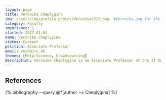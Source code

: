 ```yaml
---
layout: page
title: Veronika Cheplygina
img: assets/img/profile-photos/Veronika2022.png  #Veronika.png for the cat one
category: Faculty
importance: 1
started: 2017-01-01
name: Veronika Cheplygina
status: Current
position: Associate Professor
email: vech@itu.dk
themes: [Meta-Science, Crowdsourcing]
description: Veronika Cheplygina is an Associate Professor at the IT University of Copenhagen. Her background is in machine learning in general, and based on medical images in particular. She is also thinking about how we do research, and addressing the inefficiencies/inequalities involved. Before ITU, she was faculty member at the Eindhoven University of Technology. You can find more info about her at her personal website [https://www.veronikach.com]
---
```


References
----------
<div class="publications">
  {% bibliography --query @*[author ~= Cheplygina] %}
</div>
